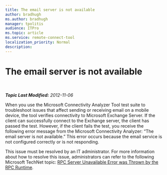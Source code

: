 ```yaml
---
title: The email server is not available
author: bradhugh
ms.author: bradhugh
manager: tpolitis
audience: ITPro 
ms.topic: article 
ms.service: remote-connect-tool
localization_priority: Normal
description: 
---
```


<div data-xmlns="https://www.w3.org/1999/xhtml">

<div class="topic" data-xmlns="https://www.w3.org/1999/xhtml" data-msxsl="urn:schemas-microsoft-com:xslt" data-cs="https://msdn.microsoft.com/">

<div data-asp="https://msdn2.microsoft.com/asp">

# The email server is not available

</div>

<div id="mainSection">

<div id="mainBody">

<span> </span>

_**Topic Last Modified:** 2012-11-06_

When you use the Microsoft Connectivity Analyzer Tool test suite to troubleshoot issues that affect sending or receiving email on a mobile device, the tool verifies connectivity to Microsoft Exchange Server. If the client can successfully connect to the Exchange server, the client has passed the test. However, if the client fails the test, you receive the following error message from the Microsoft Connectivity Analyzer: “The email server is not available.” This error occurs because the email service is not configured correctly or is not responding.

This issue must be resolved by an IT administrator. For more information about how to resolve this issue, administrators can refer to the following Microsoft TechNet topic: [RPC Server Unavailable Error was Thrown by the RPC Runtime](dd439392\(v=exchg.80\).md).

</div>

<span> </span>

</div>

</div>

</div>

